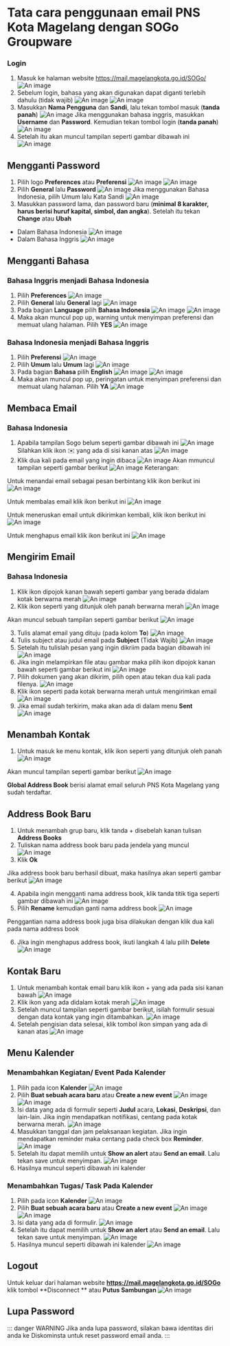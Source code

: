# Tata cara penggunaan email PNS Kota Magelang dengan SOGo Groupware

### Login

1. Masuk ke halaman website https://mail.magelangkota.go.id/SOGo/
![An image](/images/sogo/login-1.png)
2. Sebelum login, bahasa yang akan digunakan dapat diganti terlebih dahulu (tidak wajib)
![An image](/images/sogo/login-2.png)
![An image](/images/sogo/login-2b.png)
3. Masukkan **Nama Pengguna** dan **Sandi**, lalu tekan tombol masuk (**tanda panah**)
![An image](/images/sogo/login-3.png)
Jika menggunakan bahasa inggris, masukkan **Username** dan **Password**. Kemudian tekan tombol login (**tanda panah**)
![An image](/images/sogo/login-3b.png)
4. Setelah itu akan muncul tampilan seperti gambar dibawah ini
![An image](/images/sogo/login-4.png)

## Mengganti Password

1. Pilih logo **Preferences** atau **Preferensi**
![An image](/images/sogo/mengganti-password-1a.png)
![An image](/images/sogo/mengganti-password-1b.png)
2. Pilih **General** lalu **Password**
![An image](/images/sogo/mengganti-password-2.png)
Jika menggunakan Bahasa Indonesia, pilih Umum lalu Kata Sandi
![An image](/images/sogo/mengganti-password-2b.png)
3. Masukkan password lama, dan password baru (**minimal 8 karakter, harus berisi huruf kapital, simbol, dan angka**). Setelah itu tekan **Change** atau **Ubah**

* Dalam Bahasa Indonesia
![An image](/images/sogo/mengganti-password-3.png)
* Dalam Bahasa Inggris
![An image](/images/sogo/mengganti-password-3b.png)


## Mengganti Bahasa
### Bahasa Inggris menjadi Bahasa Indonesia

1. Pilih **Preferences**
![An image](/images/sogo/mengganti-bahasa-1.png)
2. Pilih **General** lalu **General** lagi
![An image](/images/sogo/mengganti-bahasa-2.png)
3. Pada bagian **Language** pilih **Bahasa Indonesia**
![An image](/images/sogo/mengganti-bahasa-3a.png)
![An image](/images/sogo/mengganti-bahasa-3b.png)
4. Maka akan muncul pop up, warning untuk menyimpan preferensi dan memuat ulang halaman. Pilih **YES**
![An image](/images/sogo/mengganti-bahasa-4.png)

### Bahasa Indonesia menjadi Bahasa Inggris

1. Pilih **Preferensi**
![An image](/images/sogo/bindo-kebi-1.png)
2. Pilih **Umum** lalu **Umum** lagi
![An image](/images/sogo/bindo-kebi-2.png)
3. Pada bagian **Bahasa** pilih **English**
![An image](/images/sogo/bindo-kebi-3.png)
![An image](/images/sogo/bindo-kebi-3b.png)
4. Maka akan muncul pop up, peringatan untuk menyimpan preferensi dan memuat ulang halaman. Pilih **YA**
![An image](/images/sogo/bindo-kebi-4.png)


## Membaca Email

### Bahasa Indonesia

1. Apabila tampilan Sogo belum seperti gambar dibawah ini
![An image](/images/sogo/membaca-email-1.png)
Silahkan klik ikon ✉️ yang ada di sisi kanan atas
![An image](/images/sogo/membaca-email-1b.png)
2. Klik dua kali pada email yang ingin dibaca
![An image](/images/sogo/membaca-email-2.png)
Akan mmuncul tampilan seperti gambar berikut
![An image](/images/sogo/membaca-email-2-b.png)
Keterangan:

Untuk menandai email sebagai pesan berbintang klik ikon berikut ini
![An image](/images/sogo/membaca-email-2-c.png)

Untuk membalas email klik ikon berikut ini
![An image](/images/sogo/membaca-email-2-d.png)

Untuk meneruskan email untuk dikirimkan kembali, klik ikon berikut ini
![An image](/images/sogo/membaca-email-2e.png)

Untuk menghapus email klik ikon berikut ini
![An image](/images/sogo/membaca-email-2f.png)


## Mengirim Email

### Bahasa Indonesia
1. Klik ikon dipojok kanan bawah seperti gambar yang berada didalam kotak berwarna merah
![An image](/images/sogo/mengirim-email-1.png)
2. Klik ikon seperti yang ditunjuk oleh panah berwarna merah
![An image](/images/sogo/mengirim-email-2.png)

Akan muncul sebuah tampilan seperti gambar berikut
![An image](/images/sogo/mengirim-email-2-b.png)

3. Tulis alamat email yang dituju (pada kolom **To**)
![An image](/images/sogo/mengirim-email-3.png)
4. Tulis subject atau judul email pada **Subject** (Tidak Wajib)
![An image](/images/sogo/mengirim-email-4.png)
5. Setelah itu tulislah pesan yang ingin dikriim pada bagian dibawah ini
![An image](/images/sogo/mengirim-email-5.png)
6. Jika ingin melampirkan file atau gambar maka pilih ikon dipojok kanan bawah seperti gambar berikut ini
![An image](/images/sogo/mengirim-email-6.png)
7. Pilih dokumen yang akan dikirim, pilih open atau tekan dua kali pada filenya.
![An image](/images/sogo/mengirim-email-7.png)
8. Klik ikon seperti pada kotak berwarna merah untuk mengirimkan email
![An image](/images/sogo/mengirim-email-8.png)
9. Jika email sudah terkirim, maka akan ada di dalam menu **Sent**
![An image](/images/sogo/mengirim-email-9.png)


## Menambah Kontak

1. Untuk masuk ke menu kontak, klik ikon seperti yang ditunjuk oleh panah
![An image](/images/sogo/menambah-kontak-1.png)

Akan muncul tampilan seperti gambar berikut
![An image](/images/sogo/menambah-kontak-2.png)

**Global Address Book** berisi alamat email seluruh PNS Kota Magelang yang sudah terdaftar.

## Address Book Baru

1. Untuk menambah grup baru, klik tanda + disebelah kanan tulisan **Address Books**
2. Tuliskan nama address book baru pada jendela yang muncul
![An image](/images/sogo/addres-book-baru-2.png)
3. Klik **Ok**

Jika address book baru berhasil dibuat, maka hasilnya akan seperti gambar berikut
![An image](/images/sogo/addres-book-baru-3.png)

4. Apabila ingin mengganti nama address book, klik tanda titik tiga seperti gambar dibawah ini
![An image](/images/sogo/addres-book-baru-4.png)
5. Pilih **Rename** kemudian ganti nama address book
![An image](/images/sogo/addres-book-baru-5.png)

Penggantian nama address book juga bisa dilakukan dengan klik dua kali pada nama address book

6. Jika ingin menghapus address book, ikuti langkah 4 lalu pilih **Delete**
![An image](/images/sogo/addres-book-baru-8.png)

## Kontak Baru

1. Untuk menambah kontak email baru klik ikon + yang ada pada sisi kanan bawah
![An image](/images/sogo/kontak-baru-1.png)
2. Klik ikon yang ada didalam kotak merah
![An image](/images/sogo/kontak-baru-2.png)
3. Setelah muncul tampilan seperti gambar berikut, isilah formulir sesuai dengan data kontak yang ingin ditambahkan.
![An image](/images/sogo/kontak-baru-3.png)
4. Setelah pengisian data selesai, klik tombol ikon simpan yang ada di kanan atas
![An image](/images/sogo/kontak-baru-4.png)

## Menu Kalender
### Menambahkan Kegiatan/ Event Pada Kalender
1. Pilih pada icon **Kalender**
![An image](/images/sogo/menu-kelender-1.png)
2. Pilih **Buat sebuah acara baru** atau **Create a new event**
![An image](/images/sogo/menu-kelender-2.png)
![An image](/images/sogo/menu-kelender-2-b.png)
3. Isi data yang ada di formulir seperti **Judul** acara, **Lokasi**, **Deskripsi**, dan lain-lain. Jika ingin mendapatkan notifikasi, centang pada kotak berwarna merah.
![An image](/images/sogo/menu-kelender-3.png)
4. Masukkan tanggal dan jam pelaksanaan kegiatan. Jika ingin mendapatkan reminder maka centang pada check box **Reminder**.
![An image](/images/sogo/menu-kelender-4.png)
5. Setelah itu dapat memilih untuk **Show an alert** atau **Send an email**. Lalu tekan save untuk menyimpan.
![An image](/images/sogo/menu-kelender-5.png)
6. Hasilnya muncul seperti dibawah ini kalender

### Menambahkan Tugas/ Task Pada Kalender
1. Pilih pada icon **Kalender**
![An image](/images/sogo/menambah-tugas-1.png)
2. Pilih **Buat sebuah acara baru** atau **Create a new event**
![An image](/images/sogo/menambah-tugas-2.png)
![An image](/images/sogo/menambah-tugas-2b.png)
3. Isi data yang ada di formulir.
![An image](/images/sogo/menambah-tugas-3.png)
4. Setelah itu dapat memilih untuk **Show an alert** atau **Send an email**. Lalu tekan save untuk menyimpan.
![An image](/images/sogo/menambah-tugas-4.png)
5. Hasilnya muncul seperti dibawah ini kalender
![An image](/images/sogo/menambah-tugas-5.png)


## Logout

Untuk keluar dari halaman website **https://mail.magelangkota.go.id/SOGo** klik tombol **Disconnect ** atau **Putus Sambungan**
![An image](/images/sogo/logout-1.png)

## Lupa Password

::: danger WARNING
Jika anda lupa password, silakan bawa identitas diri anda ke Diskominsta untuk reset password email anda.
:::
